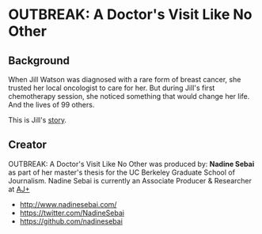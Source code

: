 # OUTBREAK: A Doctor's Visit Like No Other

## Background

When Jill Watson was diagnosed with a rare form of breast cancer, she trusted her local oncologist to care for her. 
But during Jill's first chemotherapy session, she noticed something that would change her life. And the lives of 99 others. 

This is Jill's  [story](https://nadinesebai.github.io/outbreak-story/).

## Creator

OUTBREAK: A Doctor's Visit Like No Other was produced by: **Nadine Sebai** as part of her master's thesis for the UC Berkeley Graduate School of Journalism. Nadine Sebai is currently an Associate Producer & Researcher at [AJ+](http://www.nadinesebai.com/)

* http://www.nadinesebai.com/
* https://twitter.com/NadineSebai
* https://github.com/nadinesebai

